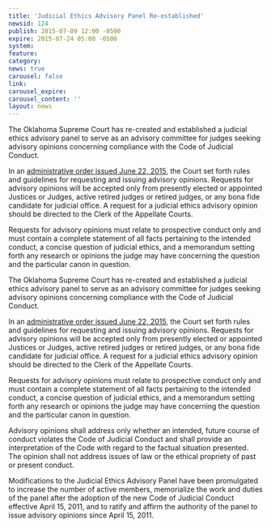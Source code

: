 ```yaml
---
title: 'Judicial Ethics Advisory Panel Re-established'
newsid: 124
publish: 2015-07-09 12:00 -0500
expire: 2015-07-24 05:00 -0500
system: 
feature: 
category: 
news: true
carousel: false
link: 
carousel_expire: 
carousel_content: ''
layout: news
---
```

<p>The Oklahoma Supreme Court has re-created and established a judicial ethics advisory panel to serve as an advisory committee for judges seeking advisory opinions concerning compliance with the Code of Judicial Conduct.</p>
<p>In an <a href="http://www.oscn.net/static/news/SCAD2015-0054.pdf" target="_blank">administrative order issued June 22, 2015</a>, the Court set forth rules and guidelines for requesting and issuing advisory opinions. Requests for advisory opinions will be accepted only from presently elected or appointed Justices or Judges, active retired judges or retired judges, or any bona fide candidate for judicial office. A request for a judicial ethics advisory opinion should be directed to the Clerk of the Appellate Courts.</p>
<p>Requests for advisory opinions must relate to prospective conduct only and must contain a complete statement of all facts pertaining to the intended conduct, a concise question of judicial ethics, and a memorandum setting forth any research or opinions the judge may have concerning the question and the particular canon in question.</p>

 <!--more-->
<p>The Oklahoma Supreme Court has re-created and established a judicial ethics advisory panel to serve as an advisory committee for judges seeking advisory opinions concerning compliance with the Code of Judicial Conduct.</p>
<p>In an <a href="http://www.oscn.net/static/news/SCAD2015-0054.pdf" target="_blank">administrative order issued June 22, 2015</a>, the Court set forth rules and guidelines for requesting and issuing advisory opinions. Requests for advisory opinions will be accepted only from presently elected or appointed Justices or Judges, active retired judges or retired judges, or any bona fide candidate for judicial office. A request for a judicial ethics advisory opinion should be directed to the Clerk of the Appellate Courts.</p>
<p>Requests for advisory opinions must relate to prospective conduct only and must contain a complete statement of all facts pertaining to the intended conduct, a concise question of judicial ethics, and a memorandum setting forth any research or opinions the judge may have concerning the question and the particular canon in question.</p>
<p>Advisory opinions shall address only whether an intended, future course of conduct violates the Code of Judicial Conduct and shall provide an interpretation of the Code with regard to the factual situation presented. The opinion shall not address issues of law or the ethical propriety of past or present conduct.</p>
<p>Modifications to the Judicial Ethics Advisory Panel have been promulgated to increase the number of active members, memorialize the work and duties of the panel after the adoption of the new Code of Judicial Conduct effective April 15, 2011, and to ratify and affirm the authority of the panel to issue advisory opinions since April 15, 2011.</p>